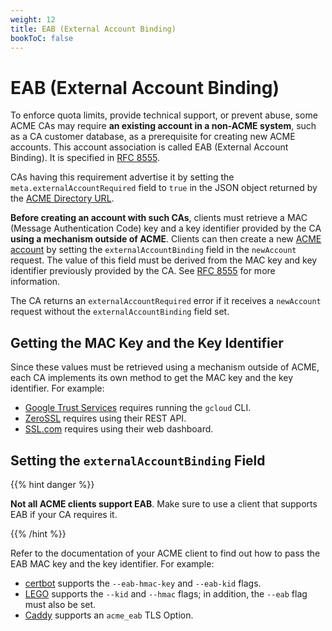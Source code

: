 ```yaml
---
weight: 12
title: EAB (External Account Binding)
bookToC: false
---
```


# EAB (External Account Binding)

To enforce quota limits, provide technical support, or prevent abuse, some ACME
CAs may require **an existing account in a non-ACME system**, such as a CA
customer database, as a prerequisite for creating new ACME accounts. This
account association is called EAB (External Account Binding). It is specified in
[RFC 8555](https://datatracker.ietf.org/doc/html/rfc8555#section-7.3.4).

CAs having this requirement advertise it by setting the
`meta.externalAccountRequired` field to `true` in the JSON object returned by
the [ACME Directory URL](/acme/overview/#directory).

**Before creating an account with such CAs**, clients must retrieve a MAC
(Message Authentication Code) key and a key identifier provided by the CA
**using a mechanism outside of ACME**. Clients can then create a new
[ACME account](/acme/overview/#account) by setting the `externalAccountBinding`
field in the `newAccount` request. The value of this field must be derived from
the MAC key and key identifier previously provided by the CA. See
[RFC 8555](https://datatracker.ietf.org/doc/html/rfc8555#section-7.3.4) for more
information.

The CA returns an `externalAccountRequired` error if it receives a `newAccount`
request without the `externalAccountBinding` field set.

## Getting the MAC Key and the Key Identifier

Since these values must be retrieved using a mechanism outside of ACME, each CA
implements its own method to get the MAC key and the key identifier. For
example:

- [Google Trust Services](https://cloud.google.com/certificate-manager/docs/public-ca-tutorial#request-key-hmac)
  requires running the `gcloud` CLI.
- [ZeroSSL](https://zerossl.com/documentation/acme/generate-eab-credentials/)
  requires using their REST API.
- [SSL.com](https://www.ssl.com/guide/ssl-tls-certificate-issuance-and-revocation-with-acme/#ftoc-heading-2)
  requires using their web dashboard.

## Setting the `externalAccountBinding` Field

{{% hint danger %}}

**Not all ACME clients support EAB**. Make sure to use a client that supports
EAB if your CA requires it.

{{% /hint %}}

Refer to the documentation of your ACME client to find out how to pass the EAB
MAC key and the key identifier. For example:

- [certbot](https://certbot.eff.org/) supports the `--eab-hmac-key` and
  `--eab-kid` flags.
- [LEGO](https://go-acme.github.io/lego/) supports the `--kid` and `--hmac`
  flags; in addition, the `--eab` flag must also be set.
- [Caddy](https://caddyserver.com/docs/caddyfile/options#acme-eab) supports an
  `acme_eab` TLS Option.
